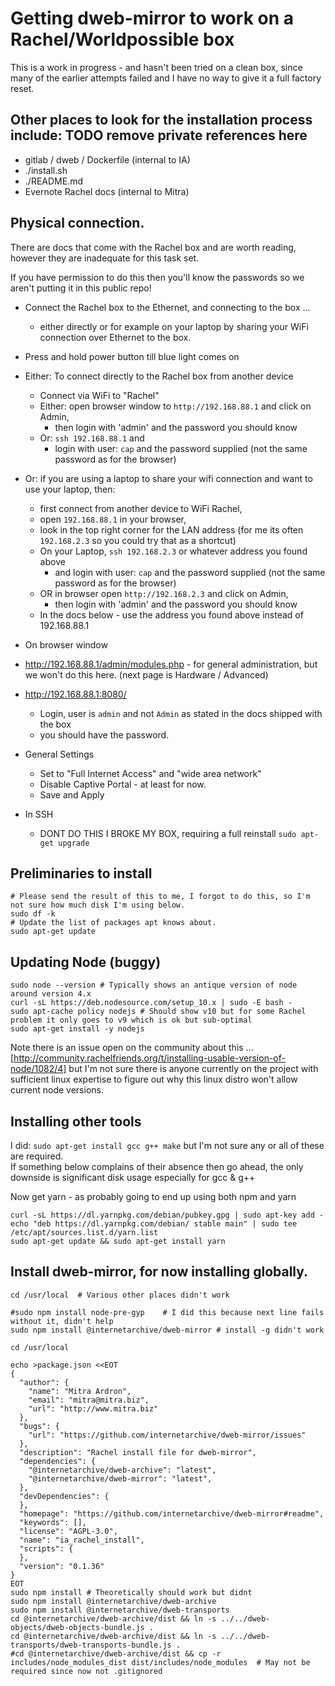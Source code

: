 # Getting dweb-mirror to work on a Rachel/Worldpossible box

This is a work in progress - and hasn't been tried on a clean box, since many of the earlier attempts failed and I have no 
way to give it a full factory reset.

## Other places to look for the installation process include: TODO remove private references here
* gitlab / dweb / Dockerfile (internal to IA)
* ./install.sh
* ./README.md
* Evernote Rachel docs (internal to Mitra)

## Physical connection.

There are docs that come with the Rachel box and are worth reading, however they are inadequate for this task set.

If you have permission to do this then you'll know the passwords so we aren't putting it in this public repo! 

* Connect the Rachel box to the Ethernet, and connecting to the box ... 
  * either directly or for example on your laptop by sharing your WiFi connection over Ethernet to the box. 
* Press and hold power button till blue light comes on
* Either: To connect directly to the Rachel box from another device
  * Connect via WiFi to "Rachel"
  * Either: open browser window to `http://192.168.88.1` and click on Admin, 
    * then login with 'admin' and the password you should know
  * Or: `ssh 192.168.88.1` and 
    * login with user: `cap` and the password supplied (not the same password as for the browser)
* Or: if you are using a laptop to share your wifi connection and want to use your laptop, then:
  * first connect from another device to WiFi Rachel, 
  * open `192.168.88.1` in your browser,
  * look in the top right corner for the LAN address (for me its often `192.168.2.3` so you could try that as a shortcut)
  * On your Laptop, `ssh 192.168.2.3` or whatever address you found above 
    * and login with user: `cap` and the password supplied (not the same password as for the browser)
  * OR in browser open `http://192.168.2.3` and click on Admin, 
    * then login with 'admin' and the password you should know
  * In the docs below - use the address you found above instead of 192.168.88.1

* On browser window 
* http://192.168.88.1/admin/modules.php - for general administration, but we won't do this here. (next page is Hardware / Advanced)
* http://192.168.88.1:8080/  
  * Login, user is `admin` and not `Admin` as stated in the docs shipped with the box
  * you should have the password. 
* General Settings
  * Set to "Full Internet Access" and "wide area network"
  * Disable Captive Portal - at least for now. 
  * Save and Apply 

* In SSH
  * DONT DO THIS I BROKE MY BOX, requiring a full reinstall `sudo apt-get upgrade`

## Preliminaries to install
```
# Please send the result of this to me, I forgot to do this, so I'm not sure how much disk I'm using below. 
sudo df -k 
# Update the list of packages apt knows about. 
sudo apt-get update  
```

## Updating Node (buggy)
```
sudo node --version # Typically shows an antique version of node around version 4.x
curl -sL https://deb.nodesource.com/setup_10.x | sudo -E bash -
sudo apt-cache policy nodejs # Should show v10 but for some Rachel problem it only goes to v9 which is ok but sub-optimal
sudo apt-get install -y nodejs
```
Note there is an issue open on the community about this ...
[http://community.rachelfriends.org/t/installing-usable-version-of-node/1082/4]
but I'm not sure there is anyone currently on the project with sufficient linux expertise to figure out why this linux distro won't allow current node versions.

## Installing other tools
I did: `sudo apt-get install gcc g++ make` but I'm not sure any or all of these are required.  
If something below complains of their absence then go ahead, the only downside is significant disk usage especially for gcc & g++

Now get yarn - as probably going to end up using both npm and yarn
```
curl -sL https://dl.yarnpkg.com/debian/pubkey.gpg | sudo apt-key add -
echo "deb https://dl.yarnpkg.com/debian/ stable main" | sudo tee /etc/apt/sources.list.d/yarn.list
sudo apt-get update && sudo apt-get install yarn
```

## Install dweb-mirror, for now installing globally.
```
cd /usr/local  # Various other places didn't work

#sudo npm install node-pre-gyp    # I did this because next line fails without it, didn't help
sudo npm install @internetarchive/dweb-mirror # install -g didn't work

cd /usr/local

echo >package.json <<EOT
{
  "author": {
    "name": "Mitra Ardron",
    "email": "mitra@mitra.biz",
    "url": "http://www.mitra.biz"
  },
  "bugs": {
    "url": "https://github.com/internetarchive/dweb-mirror/issues"
  },
  "description": "Rachel install file for dweb-mirror",
  "dependencies": {
    "@internetarchive/dweb-archive": "latest",
    "@internetarchive/dweb-mirror": "latest",
  },
  "devDependencies": {
  },
  "homepage": "https://github.com/internetarchive/dweb-mirror#readme",
  "keywords": [],
  "license": "AGPL-3.0",
  "name": "ia_rachel_install",
  "scripts": {
  },
  "version": "0.1.36"
}
EOT
sudo npm install # Theoretically should work but didnt
sudo npm install @internetarchive/dweb-archive
sudo npm install @internetarchive/dweb-transports
cd @internetarchive/dweb-archive/dist && ln -s ../../dweb-objects/dweb-objects-bundle.js .
cd @internetarchive/dweb-archive/dist && ln -s ../../dweb-transports/dweb-transports-bundle.js .
#cd @internetarchive/dweb-archive/dist && cp -r includes/node_modules_dist dist/includes/node_modules  # May not be required since now not .gitignored

